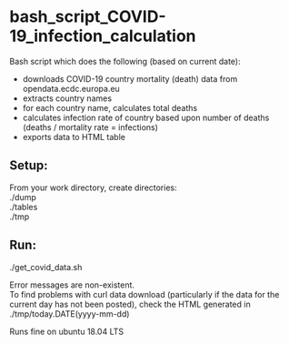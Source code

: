 # bash_script_COVID-19_infection_calculation

Bash script which does the following (based on current date):
 * downloads COVID-19 country mortality (death) data from opendata.ecdc.europa.eu
 * extracts country names
 * for each country name, calculates total deaths 
 * calculates infection rate of country based upon number of deaths (deaths / mortality rate = infections)
 * exports data to HTML table

## Setup:<br>
From your work directory, create directories:<br />
./dump<br />
./tables<br />
./tmp<br />

## Run:<br />
./get_covid_data.sh

Error messages are non-existent.  
To find problems with curl data download (particularly if the data for the current day has not been posted), check the HTML generated in ./tmp/today.DATE(yyyy-mm-dd)

Runs fine on ubuntu 18.04 LTS
